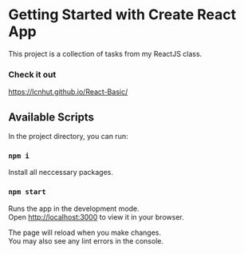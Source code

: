 # Getting Started with Create React App

This project is a collection of tasks from my ReactJS class.

### Check it out
https://lcnhut.github.io/React-Basic/

## Available Scripts

In the project directory, you can run:

### `npm i`

Install all neccessary packages.

### `npm start`

Runs the app in the development mode.\
Open [http://localhost:3000](http://localhost:3000) to view it in your browser.

The page will reload when you make changes.\
You may also see any lint errors in the console.
